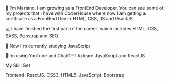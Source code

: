 👋  I'm Mariano. I am growing as a FrontEnd Developer. You can see some of my projects that I have with CoderHouse where now I am getting a certificate as a FrontEnd Dev in HTML, CSS, JS and ReactJS.



💻 I have finished the first part of the career, which includes HTML, CSS, SASS, Boostrap and SEO.

🚀 Now I'm currently studying JavaScript

🌱I'm using YouTube and ChatGPT to learn JavaScript and ReactJS.


My Skill Set

Frontend:
ReactJS. CSS3. HTML5. JavaScript. Bootstrap.



